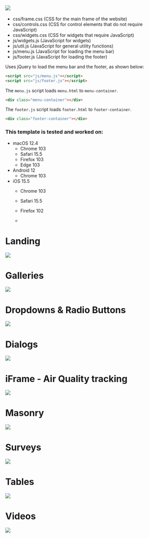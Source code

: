 ﻿## ![](https://github.com/KarmaScripter/BudgetWeb/blob/main/img/BudgetWeb.png)

- css/frame.css (CSS for the main frame of the website)
- css/controls.css (CSS for control elements that do not require JavaScript)
- css/widgets.css (CSS for widgets that require JavaScript)
- js/widgets.js (JavaScript for widgets)
- js/util.js (JavaScript for general utility functions)
- js/menu.js (JavaScript for loading the menu bar)
- js/footer.js (JavaScript for loading the footer)

Uses jQuery to load the menu bar and the footer, as shown below:
```html
<script src="js/menu.js"></script>
<script src="js/footer.js"></script>
```
The `menu.js` script loads `menu.html` to `menu-container`.
```html
<div class="menu-container"></div>
```
The `footer.js` script loads `footer.html` to `footer-container`.
```html
<div class="footer-container"></div>
```

### This template is tested and worked on:
- macOS 12.4
  - Chrome 103
  - Safari 15.5
  - Firefox 103
  - Edge 103
- Android 12
  - Chrome 103
- iOS 15.5
  - Chrome 103
  - Safari 15.5
  - Firefox 102
 
  - 

# Landing
![](https://github.com/KarmaScripter/BudgetWeb/blob/main/etc/github/Overview.PNG)

# Galleries
![](https://github.com/KarmaScripter/BudgetWeb/blob/main/etc/github/Gallery.PNG)

# Dropdowns & Radio Buttons
![](https://github.com/KarmaScripter/BudgetWeb/blob/main/etc/github/Dropdowns.PNG)

# Dialogs
![](https://github.com/KarmaScripter/BudgetWeb/blob/main/etc/github/Dialogs.PNG)

# iFrame - Air Quality tracking
![](https://github.com/KarmaScripter/BudgetWeb/blob/main/etc/github/Iframe.PNG)

# Masonry
![](https://github.com/KarmaScripter/BudgetWeb/blob/main/etc/github/Masonry.PNG)

# Surveys
![](https://github.com/KarmaScripter/BudgetWeb/blob/main/etc/github/Surveys.PNG)

# Tables
![](https://github.com/KarmaScripter/BudgetWeb/blob/main/etc/github/Tables.PNG)

# Videos
![](https://github.com/KarmaScripter/BudgetWeb/blob/main/etc/github/Video.PNG)

